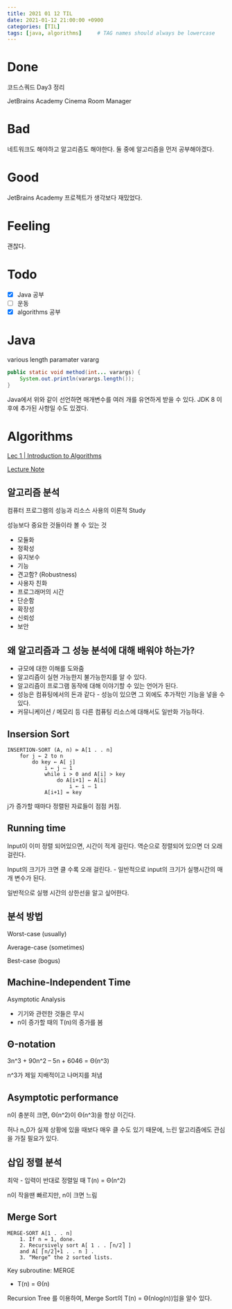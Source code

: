 ```yaml
---
title: 2021 01 12 TIL
date: 2021-01-12 21:00:00 +0900
categories: [TIL]
tags: [java, algorithms]     # TAG names should always be lowercase
---
```


# Done

코드스쿼드 Day3 정리

JetBrains Academy Cinema Room Manager

# Bad

네트워크도 해야하고 알고리즘도 해야한다. 둘 중에 알고리즘을 먼저 공부해야겠다.

# Good

JetBrains Academy 프로젝트가 생각보다 재밌었다.

# Feeling

괜찮다.

# Todo

- [x] Java 공부
- [ ] 운동
- [x] algorithms 공부

# Java

various length paramater vararg

```java
public static void method(int... varargs) {
    System.out.println(varargs.length());
}
```

Java에서 위와 같이 선언하면 매개변수를 여러 개를 유연하게 받을 수 있다. JDK 8 이후에 추가된 사항일 수도 있겠다.

# Algorithms

[Lec 1 | Introduction to Algorithms](https://youtu.be/JPyuH4qXLZ0)

[Lecture Note](https://ocw.mit.edu/courses/electrical-engineering-and-computer-science/6-046j-introduction-to-algorithms-sma-5503-fall-2005/video-lectures/lecture-1-administrivia-introduction-analysis-of-algorithms-insertion-sort-mergesort/lec1.pdf)

## 알고리즘 분석

컴퓨터 프로그램의 성능과 리소스 사용의 이론적 Study

성능보다 중요한 것들이라 볼 수 있는 것

- 모듈화
- 정확성
- 유지보수
- 기능
- 견고함? (Robustness)
- 사용자 친화
- 프로그래머의 시간
- 단순함
- 확장성
- 신뢰성
- 보안

## 왜 알고리즘과 그 성능 분석에 대해 배워야 하는가?

- 규모에 대한 이해를 도와줌
- 알고리즘이 실현 가능한지 불가능한지를 알 수 있다.
- 알고리즘이 프로그램 동작에 대해 이야기할 수 있는 언어가 된다.
- 성능은 컴퓨팅에서의 돈과 같다 - 성능이 있으면 그 외에도 추가적인 기능을 넣을 수 있다.
- 커뮤니케이션 / 메모리 등 다른 컴퓨팅 리소스에 대해서도 일반화 가능하다.

## Insersion Sort
```
INSERTION-SORT (A, n) ⊳ A[1 . . n]
    for j ← 2 to n
        do key ← A[ j]
            i ← j – 1
            while i > 0 and A[i] > key
                do A[i+1] ← A[i]
                    i ← i – 1
            A[i+1] = key
```

j가 증가할 때마다 정렬된 자료들이 점점 커짐.

## Running time

Input이 이미 정렬 되어있으면, 시간이 적게 걸린다. 역순으로 정렬되어 있으면 더 오래 걸린다.

Input의 크기가 크면 클 수록 오래 걸린다. - 일반적으로 input의 크기가 실행시간의 매개 변수가 된다.

일반적으로 실행 시간의 상한선을 알고 싶어한다.

## 분석 방법

Worst-case (usually)

Average-case (sometimes)

Best-case (bogus)

## Machine-Independent Time

Asymptotic Analysis
- 기기와 관련한 것들은 무시
- n이 증가할 때의 T(n)의 증가를 봄

## Θ-notation

3n^3 + 90n^2 – 5n + 6046 = Θ(n^3)

n^3가 제일 지배적이고 나머지를 처냄

## Asymptotic performance

n이 충분히 크면, Θ(n^2)이 Θ(n^3)을 항상 이긴다.

허나 n_0가 실제 상황에 있을 때보다 매우 클 수도 있기 때문에, 느린 알고리즘에도 관심을 가질 필요가 있다.

## 삽입 정렬 분석

최악 - 입력이 반대로 정렬일 때
T(n) = Θ(n^2)

n이 작을땐 빠르지만, n이 크면 느림

## Merge Sort
```
MERGE-SORT A[1 . . n]
    1. If n = 1, done.
    2. Recursively sort A[ 1 . . ⎡n/2⎤ ]
    and A[ ⎡n/2⎤+1 . . n ] .
    3. “Merge” the 2 sorted lists.
```
Key subroutine: MERGE
- T(n) = Θ(n)

Recursion Tree 를 이용하여, Merge Sort의 T(n) = Θ(nlog(n))임을 알수 있다.
